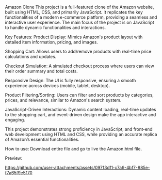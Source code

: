 Amazon Clone
This project is a full-featured clone of the Amazon website, built using HTML, CSS, and primarily JavaScript. It replicates the key functionalities of a modern e-commerce platform, providing a seamless and interactive user experience. The main focus of the project is on JavaScript to handle dynamic functionalities and interactions.

Key Features:
Product Display: Mimics Amazon's product layout with detailed item information, pricing, and images.

Shopping Cart: Allows users to add/remove products with real-time price calculations and updates.

Checkout Simulation: A simulated checkout process where users can view their order summary and total costs.

Responsive Design: The UI is fully responsive, ensuring a smooth experience across devices (mobile, tablet, desktop).

Product Filtering/Sorting: Users can filter and sort products by categories, prices, and relevance, similar to Amazon's search system.

JavaScript-Driven Interactions: Dynamic content loading, real-time updates to the shopping cart, and event-driven design make the app interactive and engaging.

This project demonstrates strong proficiency in JavaScript, and front-end web development using HTML and CSS, while providing an accurate replica of Amazon’s essential functionalities.

How to use:
Download entire file and go to live the Amazon.html file.

Preview:

https://github.com/user-attachments/assets/09713df1-c7a9-4bf7-885e-f7a65f9e5170



